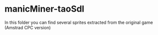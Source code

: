 # manicMiner-taoSdl

In this folder you can find several sprites extracted from the original game (Amstrad CPC version)


